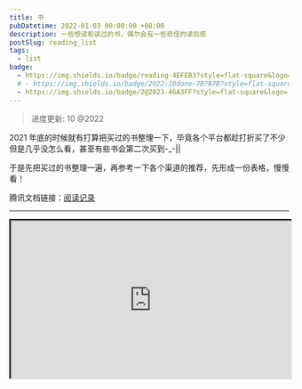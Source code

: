 ```yaml
---
title: 书
pubDatetime: 2022-01-03 00:00:00 +08:00
description: 一些想读和读过的书，偶尔会有一些奇怪的读后感
postSlug: reading_list
tags:
  - list
badge:
  - https://img.shields.io/badge/reading-4EFEB3?style=flat-square&logo=
  # - https://img.shields.io/badge/2022:10done-7B7B7B?style=flat-square&logo=
  - https://img.shields.io/badge/2@2023-46A3FF?style=flat-square&logo=
---
```


> 进度更新: 10 @2022

2021 年底的时候就有打算把买过的书整理一下，毕竟各个平台都趁打折买了不少但是几乎没怎么看，甚至有些书会第二次买到-\_-||

于是先把买过的书整理一遍，再参考一下各个渠道的推荐，先形成一份表格，慢慢看！

腾讯文档链接：[阅读记录](https://docs.qq.com/sheet/DR09SbW1YVURGQ2dK?tab=BB08J2)

---

<div style="position: relative; width: 100%; 
    padding-top: calc(100% * 720 / 1280); 
    border: 2px black solid;">
    <iframe src="https://docs.qq.com/sheet/DR09SbW1YVURGQ2dK?tab=BB08J2" title="阅读记录" 
    style="position: absolute; width: 100%; height: 100%; top: 0;">
    </iframe>
</div>
